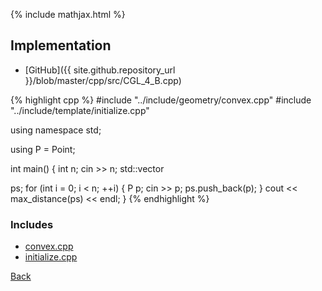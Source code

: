 {% include mathjax.html %}



## Implementation

- [GitHub]({{ site.github.repository_url }}/blob/master/cpp/src/CGL_4_B.cpp)

{% highlight cpp %}
#include "../include/geometry/convex.cpp"
#include "../include/template/initialize.cpp"

using namespace std;

using P = Point<float11>;

int main() {
  int n;
  cin >> n;
  std::vector<P> ps;
  for (int i = 0; i < n; ++i) {
    P p;
    cin >> p;
    ps.push_back(p);
  }
  cout << max_distance(ps) << endl;
}
{% endhighlight %}

### Includes

- [convex.cpp](../include/geometry/convex)
- [initialize.cpp](../include/template/initialize)

[Back](..)
